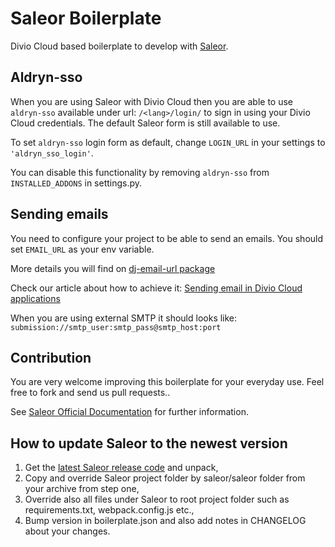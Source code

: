 Saleor Boilerplate
==================

Divio Cloud based boilerplate to develop with [Saleor](https://getsaleor.com/).

Aldryn-sso
----------
When you are using Saleor with Divio Cloud then you are able to use `aldryn-sso` available under url: `/<lang>/login/` to sign in using your Divio Cloud credentials. The default Saleor form is still available to use.

To set `aldryn-sso` login form as default, change `LOGIN_URL` in your settings to `'aldryn_sso_login'`.

You can disable this functionality by removing `aldryn-sso` from `INSTALLED_ADDONS` in settings.py.

Sending emails
-----------------
You need to configure your project to be able to send an emails. You should set `EMAIL_URL` as your env variable.

More details you will find on [dj-email-url package](https://github.com/migonzalvar/dj-email-url)

Check our article about how to achieve it:
[Sending email in Divio Cloud applications](https://docs.divio.com/en/latest/reference/coding-sending-email.html)

When you are using external SMTP it should looks like:
```submission://smtp_user:smtp_pass@smtp_host:port```

Contribution
------------
You are very welcome improving this boilerplate for your everyday use. Feel free to fork and send us pull requests..

See [Saleor Official Documentation](https://docs.getsaleor.com/en/latest/) for further information.


How to update Saleor to the newest version
------------------------------------------
1. Get the [latest Saleor release code](https://github.com/mirumee/saleor/archive/master.zip) and unpack,
2. Copy and override Saleor project folder by saleor/saleor folder from your archive from step one,
3. Override also all files under Saleor to root project folder such as requirements.txt, webpack.config.js etc.,
4. Bump version in boilerplate.json and also add notes in CHANGELOG about your changes.
